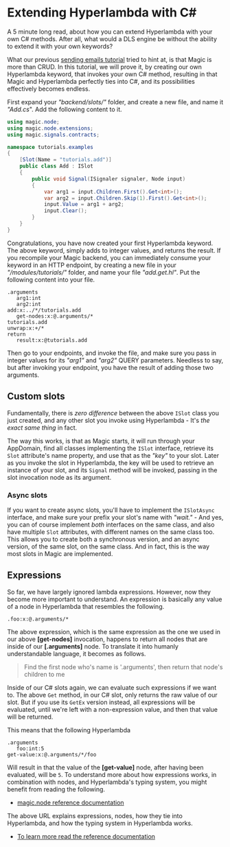 # Extending Hyperlambda with C#

A 5 minute long read, about how you can extend Hyperlambda with your own
C# methods. After all, what would a DLS engine be without the ability to
extend it with your own keywords?

What our previous [sending emails tutorial](/tutorials/send-email) tried
to hint at, is that Magic is more than CRUD. In this tutorial, we
will prove it, by creating our own Hyperlambda keyword, that
invokes your own C# method, resulting in that Magic and Hyperlambda
perfectly ties into C#, and its possibilities effectively becomes
endless.

First expand your _"backend/slots/"_ folder, and create a new file,
and name it _"Add.cs_". Add the following content to it.

```csharp
using magic.node;
using magic.node.extensions;
using magic.signals.contracts;

namespace tutorials.examples
{
    [Slot(Name = "tutorials.add")]
    public class Add : ISlot
    {
        public void Signal(ISignaler signaler, Node input)
        {
            var arg1 = input.Children.First().Get<int>();
            var arg2 = input.Children.Skip(1).First().Get<int>();
            input.Value = arg1 + arg2;
            input.Clear();
        }
    }
}
```

Congratulations, you have now created your first Hyperlambda
keyword. The above keyword, simply adds to integer values, and
returns the result. If you recompile your Magic backend, you can
immediately consume your keyword in an HTTP endpoint, by creating
a new file in your _"/modules/tutorials/"_ folder, and name your
file _"add.get.hl"_. Put the following content into your file.

```
.arguments
   arg1:int
   arg2:int
add:x:../*/tutorials.add
   get-nodes:x:@.arguments/*
tutorials.add
unwrap:x:+/*
return
   result:x:@tutorials.add
```

Then go to your endpoints, and invoke the file, and make sure
you pass in integer values for its _"arg1"_ and _"arg2"_ QUERY
parameters. Needless to say, but after invoking your endpoint,
you have the result of adding those two arguments.

## Custom slots

Fundamentally, there is _zero difference_ between the above
`ISlot` class you just created, and any other slot you invoke
using Hyperlambda - It's _the exact same thing_ in fact.

The way this works, is that as Magic starts, it will run
through your AppDomain, find all classes implementing the
`ISlot` interface, retrieve its `Slot` attribute's name
property, and use that as the _"key"_ to your slot. Later
as you invoke the slot in Hyperlambda, the key will be used
to retrieve an instance of your slot, and its `Signal`
method will be invoked, passing in the slot invocation node
as its argument.

### Async slots

If you want to create async slots, you'll have to
implement the `ISlotAsync` interface, and make sure your
prefix your slot's name with _"wait."_ - And yes, you can
of course implement _both_ interfaces on the same class,
and also have multiple `Slot` attributes, with different
names on the same class too. This allows you to create both
a synchronous version, and an async version, of the same
slot, on the same class. And in fact, this is the way
most slots in Magic are implemented.

## Expressions

So far, we have largely ignored lambda expressions.
However, now they become more important to understand. An
expression is basically any value of a node in Hyperlambda that
resembles the following.

```
.foo:x:@.arguments/*
```

The above expression, which is the same expression as the
one we used in our above **[get-nodes]** invocation, happens
to return all nodes that are inside of our **[.arguments]**
node. To translate it into humanly understandable language,
it becomes as follows.

> Find the first node who's name is '.arguments', then return that node's children to me

Inside of our C# slots again, we can evaluate such expressions
if we want to. The above `Get` method, in our C# slot, only returns
the raw value of our slot. But if you use its `GetEx` version instead,
all expressions will be evaluated, until we're left with a
non-expression value, and then that value will be returned.

This means that the following Hyperlambda

```
.arguments
   foo:int:5
get-value:x:@.arguments/*/foo
```

Will result in that the value of the **[get-value]** node, after
having been evaluated, will be `5`. To understand more about how
expressions works, in combination with nodes, and Hyperlambda's
typing system, you might benefit from reading the following.

* [magic.node reference documentation](/documentation/magic.node)

The above URL explains expressions, nodes, how they tie into
Hyperlambda, and how the typing system in Hyperlambda works.

* [To learn more read the reference documentation](/documentation)
